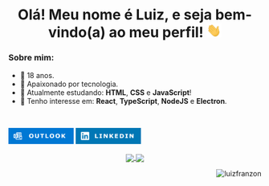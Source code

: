 
<h1 align="center"> Olá! Meu nome é Luiz, e seja bem-vindo(a) ao meu perfil! <img src="./media/outros/Hi.gif" width="29px"></h1>

### Sobre mim:
- 🎂 18 anos.
- 💚 Apaixonado por tecnologia.
- 🧠 Atualmente estudando: **HTML**, **CSS** e **JavaScript**!
- 👀 Tenho interesse em: **React**, **TypeScript**, **NodeJS** e **Electron**.

<br>

<!-- Contato -->
<p align="left">
    <a target="_blank" href="mailto:luiizff@protonmail.com"><img width="130" src="./media/badges/outlook.png"></a>
    <a target="_blank" href="https://www.linkedin.com/in/luizffernando/"><img width="130" src="./media/badges/linkedin.png"></a>  
</p>

<!-- Caixa de status -->
<p align="center">
  <a href="https://github.com/anuraghazra/github-readme-stats">
    <img
      align="center"
      height="180"
      src="https://github-readme-stats.vercel.app/api?username=luizfranzon&count_private=true&show_icons=true&custom_title=Github%20Status"
    />
  </a>
  <a href="https://github.com/anuraghazra/github-readme-stats">
    <img
      align="center"
      height="180"
      src="https://github-readme-stats.vercel.app/api/top-langs/?username=luizfranzon&layout=compact&custom_title=Linguagens%20mais%20usadas"/>
  </a>
      <p align="right"><img src="https://komarev.com/ghpvc/?username=luizfranzon&label=Visitas&color=9a07df&style=flat" alt="luizfranzon"/></p>
</p>
